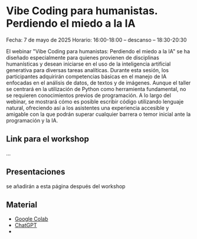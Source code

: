 # Vibe Coding para humanistas. Perdiendo el miedo a la IA
Fecha: 7 de mayo de 2025
Horario: 16:00-18:00 – descanso – 18:30-20:30

El webinar "Vibe Coding para humanistas: Perdiendo el miedo a la IA" se ha diseñado especialmente para quienes provienen de disciplinas humanísticas y desean iniciarse en el uso de la inteligencia artificial generativa para diversas tareas analíticas. Durante esta sesión, los participantes adquirirán competencias básicas en el manejo de IA enfocadas en el análisis de datos, de textos y de imágenes.
Aunque el taller se centrará en la utilización de Python como herramienta fundamental, no se requieren conocimientos previos de programación. A lo largo del webinar, se mostrará cómo es posible escribir código utilizando lenguaje natural, ofreciendo así a los asistentes una experiencia accesible y amigable con la que podrán superar cualquier barrera o temor inicial ante la programación y la IA.

## Link para el workshop
...
## Presentaciones
se añadirán a esta página después del workshop
## Material
- [Google Colab](https://colab.research.google.com/)
- [ChatGPT](https://chatgpt.com/)
- 


